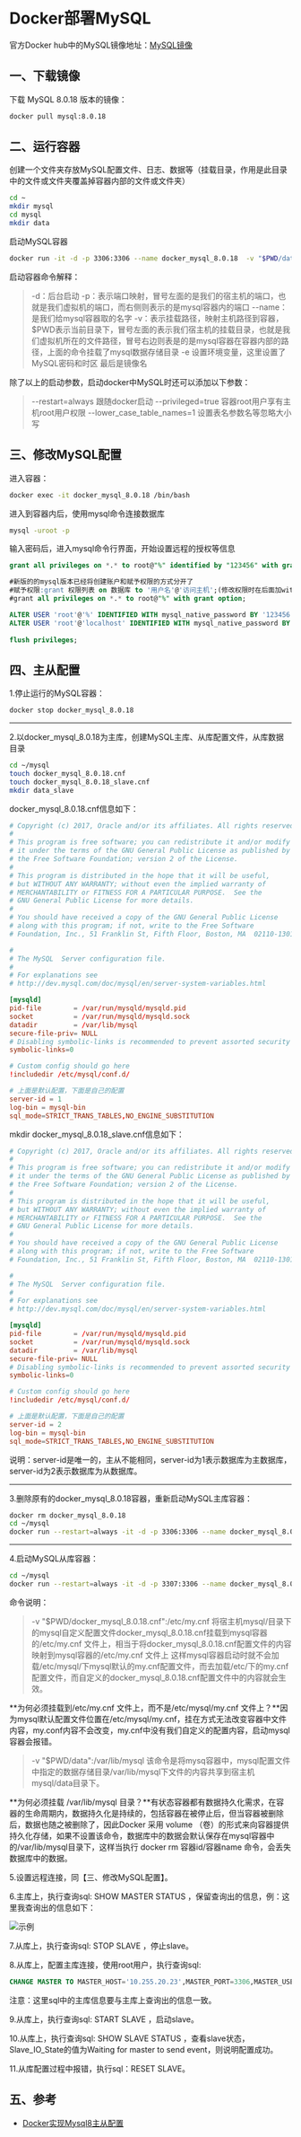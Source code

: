 # Docker部署MySQL

官方Docker hub中的MySQL镜像地址：[MySQL镜像](https://hub.docker.com/_/mysql)

## 一、下载镜像

下载 MySQL 8.0.18 版本的镜像：

```bash
docker pull mysql:8.0.18
```

## 二、运行容器

创建一个文件夹存放MySQL配置文件、日志、数据等（挂载目录，作用是此目录中的文件或文件夹覆盖掉容器内部的文件或文件夹）

```bash
cd ~
mkdir mysql
cd mysql
mkdir data
```

启动MySQL容器

```bash
docker run -it -d -p 3306:3306 --name docker_mysql_8.0.18  -v "$PWD/data":/var/lib/mysql -e MYSQL_ROOT_PASSWORD=123456 -e TZ=Asia/Shanghai  mysql:8.0.18
```

启动容器命令解释：

> -d：后台启动
> -p：表示端口映射，冒号左面的是我们的宿主机的端口，也就是我们虚拟机的端口，而右侧则表示的是mysql容器内的端口
> --name：是我们给mysql容器取的名字
> -v：表示挂载路径，映射主机路径到容器，$PWD表示当前目录下，冒号左面的表示我们宿主机的挂载目录，也就是我们虚拟机所在的文件路径，冒号右边则表是的是mysql容器在容器内部的路径，上面的命令挂载了mysql数据存储目录
> -e 设置环境变量，这里设置了MySQL密码和时区
> 最后是镜像名

除了以上的启动参数，启动docker中MySQL时还可以添加以下参数：

> --restart=always 跟随docker启动
> --privileged=true 容器root用户享有主机root用户权限
> --lower_case_table_names=1 设置表名参数名等忽略大小写

## 三、修改MySQL配置

进入容器：

```bash
docker exec -it docker_mysql_8.0.18 /bin/bash
```

进入到容器内后，使用mysql命令连接数据库

```bash
mysql -uroot -p
```

输入密码后，进入mysql命令行界面，开始设置远程的授权等信息

```sql
grant all privileges on *.* to root@"%" identified by "123456" with grant option;

#新版的的mysql版本已经将创建账户和赋予权限的方式分开了
#赋予权限:grant 权限列表 on 数据库 to '用户名'@'访问主机';(修改权限时在后面加with grant option)
#grant all privileges on *.* to root@"%" with grant option;

ALTER USER 'root'@'%' IDENTIFIED WITH mysql_native_password BY '123456';
ALTER USER 'root'@'localhost' IDENTIFIED WITH mysql_native_password BY '123456';
  
flush privileges;
```

## 四、主从配置

1.停止运行的MySQL容器：

```bash
docker stop docker_mysql_8.0.18
```

---

2.以docker_mysql_8.0.18为主库，创建MySQL主库、从库配置文件，从库数据目录

```bash
cd ~/mysql
touch docker_mysql_8.0.18.cnf
touch docker_mysql_8.0.18_slave.cnf
mkdir data_slave
```

docker_mysql_8.0.18.cnf信息如下：

```conf
# Copyright (c) 2017, Oracle and/or its affiliates. All rights reserved.
#
# This program is free software; you can redistribute it and/or modify
# it under the terms of the GNU General Public License as published by
# the Free Software Foundation; version 2 of the License.
#
# This program is distributed in the hope that it will be useful,
# but WITHOUT ANY WARRANTY; without even the implied warranty of
# MERCHANTABILITY or FITNESS FOR A PARTICULAR PURPOSE.  See the
# GNU General Public License for more details.
#
# You should have received a copy of the GNU General Public License
# along with this program; if not, write to the Free Software
# Foundation, Inc., 51 Franklin St, Fifth Floor, Boston, MA  02110-1301 USA

#
# The MySQL  Server configuration file.
#
# For explanations see
# http://dev.mysql.com/doc/mysql/en/server-system-variables.html

[mysqld]
pid-file        = /var/run/mysqld/mysqld.pid
socket          = /var/run/mysqld/mysqld.sock
datadir         = /var/lib/mysql
secure-file-priv= NULL
# Disabling symbolic-links is recommended to prevent assorted security risks
symbolic-links=0

# Custom config should go here
!includedir /etc/mysql/conf.d/

# 上面是默认配置，下面是自己的配置
server-id = 1
log-bin = mysql-bin
sql_mode=STRICT_TRANS_TABLES,NO_ENGINE_SUBSTITUTION
```

mkdir docker_mysql_8.0.18_slave.cnf信息如下：

```conf
# Copyright (c) 2017, Oracle and/or its affiliates. All rights reserved.
#
# This program is free software; you can redistribute it and/or modify
# it under the terms of the GNU General Public License as published by
# the Free Software Foundation; version 2 of the License.
#
# This program is distributed in the hope that it will be useful,
# but WITHOUT ANY WARRANTY; without even the implied warranty of
# MERCHANTABILITY or FITNESS FOR A PARTICULAR PURPOSE.  See the
# GNU General Public License for more details.
#
# You should have received a copy of the GNU General Public License
# along with this program; if not, write to the Free Software
# Foundation, Inc., 51 Franklin St, Fifth Floor, Boston, MA  02110-1301 USA

#
# The MySQL  Server configuration file.
#
# For explanations see
# http://dev.mysql.com/doc/mysql/en/server-system-variables.html

[mysqld]
pid-file        = /var/run/mysqld/mysqld.pid
socket          = /var/run/mysqld/mysqld.sock
datadir         = /var/lib/mysql
secure-file-priv= NULL
# Disabling symbolic-links is recommended to prevent assorted security risks
symbolic-links=0

# Custom config should go here
!includedir /etc/mysql/conf.d/

# 上面是默认配置，下面是自己的配置
server-id = 2
log-bin = mysql-bin
sql_mode=STRICT_TRANS_TABLES,NO_ENGINE_SUBSTITUTION
```

说明：server-id是唯一的，主从不能相同，server-id为1表示数据库为主数据库，server-id为2表示数据库为从数据库。

---

3.删除原有的docker_mysql_8.0.18容器，重新启动MySQL主库容器：

```bash
docker rm docker_mysql_8.0.18
cd ~/mysql
docker run --restart=always -it -d -p 3306:3306 --name docker_mysql_8.0.18 -v "$PWD/docker_mysql_8.0.18.cnf":/etc/my.cnf  -v "$PWD/data":/var/lib/mysql -e MYSQL_ROOT_PASSWORD=123456 mysql:8.0.18
```

---

4.启动MySQL从库容器：

```bash
cd ~/mysql
docker run --restart=always -it -d -p 3307:3306 --name docker_mysql_8.0.18_slave -v "$PWD/docker_mysql_8.0.18_slave.cnf":/etc/my.cnf  -v "$PWD/data_slave":/var/lib/mysql -e MYSQL_ROOT_PASSWORD=123456 mysql:8.0.18
```

命令说明：

>-v "$PWD/docker_mysql_8.0.18.cnf":/etc/my.cnf
>将宿主机mysql/目录下的mysql自定义配置文件docker_mysql_8.0.18.cnf挂载到mysql容器的/etc/my.cnf 文件上，相当于将docker_mysql_8.0.18.cnf配置文件的内容映射到mysql容器的/etc/my.cnf 文件上
>这样mysql容器启动时就不会加载/etc/mysql/下mysql默认的my.cnf配置文件，而去加载/etc/下的my.cnf配置文件，而自定义的docker_mysql_8.0.18.cnf配置文件中的内容就会生效。

**为何必须挂载到/etc/my.cnf 文件上，而不是/etc/mysql/my.cnf 文件上？**因为mysql默认配置文件位置在/etc/mysql/my.cnf，挂在方式无法改变容器中文件内容，my.conf内容不会改变，my.cnf中没有我们自定义的配置内容，启动mysql容器会报错。

>-v "$PWD/data":/var/lib/mysql
>该命令是将mysq容器中，mysql配置文件中指定的数据存储目录/var/lib/mysql下文件的内容共享到宿主机mysql/data目录下。

**为何必须挂载 /var/lib/mysql 目录？**有状态容器都有数据持久化需求，在容器的生命周期内，数据持久化是持续的，包括容器在被停止后，但当容器被删除后，数据也随之被删除了，因此Docker 采用 volume （卷）的形式来向容器提供持久化存储，如果不设置该命令，数据库中的数据会默认保存在mysql容器中的/var/lib/mysql目录下，这样当执行 docker rm 容器id/容器name 命令，会丢失数据库中的数据。

5.设置远程连接，同【三、修改MySQL配置】。

6.主库上，执行查询sql: SHOW MASTER STATUS ，保留查询出的信息，例：这里我查询出的信息如下：

![示例](/Docker/IMG/002.png)

7.从库上，执行查询sql: STOP SLAVE ，停止slave。

8.从库上，配置主库连接，使用root用户，执行查询sql:

```sql
CHANGE MASTER TO MASTER_HOST='10.255.20.23',MASTER_PORT=3306,MASTER_USER='root',MASTER_PASSWORD='123456',MASTER_LOG_FILE='mysql-bin.000001',MASTER_LOG_POS=155;
```

注意：这里sql中的主库信息要与主库上查询出的信息一致。

9.从库上，执行查询sql: START SLAVE ，启动slave。

10.从库上，执行查询sql: SHOW SLAVE STATUS ，查看slave状态，Slave_IO_State的值为Waiting for master to send event，则说明配置成功。

11.从库配置过程中报错，执行sql：RESET SLAVE。

## 五、参考

- [Docker实现Mysql8主从配置](https://www.jianshu.com/p/0a909c39a381)
